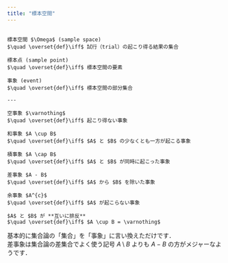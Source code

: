 ```yaml
---
title: "標本空間"
---
```


~~~definition:基本語句

標本空間 $\Omega$ (sample space)  
$\quad \overset{def}\iff$ 試行（trial）の起こり得る結果の集合

標本点 (sample point)  
$\quad \overset{def}\iff$ 標本空間の要素

事象 (event)  
$\quad \overset{def}\iff$ 標本空間の部分集合

---

空事象 $\varnothing$  
$\quad \overset{def}\iff$ 起こり得ない事象

和事象 $A \cup B$  
$\quad \overset{def}\iff$ $A$ と $B$ の少なくとも一方が起こる事象

積事象 $A \cap B$  
$\quad \overset{def}\iff$ $A$ と $B$ が同時に起こった事象

差事象 $A - B$  
$\quad \overset{def}\iff$ $A$ から $B$ を除いた事象

余事象 $A^{c}$  
$\quad \overset{def}\iff$ $A$ が起こらない事象

$A$ と $B$ が **互いに排反**  
$\quad \overset{def}\iff$ $A \cup B = \varnothing$

~~~

基本的に集合論の「集合」を「事象」に言い換えただけです．  
差事象は集合論の差集合でよく使う記号 $A \setminus B$ よりも $A - B$ の方がメジャーなようです．
